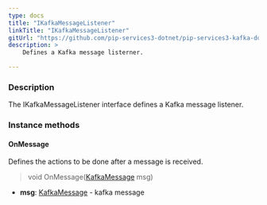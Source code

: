 ```yaml
---
type: docs
title: "IKafkaMessageListener"
linkTitle: "IKafkaMessageListener"
gitUrl: "https://github.com/pip-services3-dotnet/pip-services3-kafka-dotnet"
description: >
    Defines a Kafka message listerner.

---
```



### Description

The IKafkaMessageListener interface defines a Kafka message listener.


### Instance methods


#### OnMessage
Defines the actions to be done after a message is received.

> void OnMessage([KafkaMessage](../kafka_message) msg)

- **msg**: [KafkaMessage](../kafka_message) - kafka message
